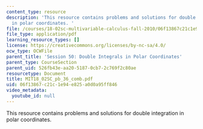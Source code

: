 ```yaml
---
content_type: resource
description: 'This resource contains problems and solutions for double integration
  in polar coordinates. '
file: /courses/18-02sc-multivariable-calculus-fall-2010/06f13867c21c1e94e825a0d0a95ff846_MIT18_02SC_pb_36_comb.pdf
file_type: application/pdf
learning_resource_types: []
license: https://creativecommons.org/licenses/by-nc-sa/4.0/
ocw_type: OCWFile
parent_title: 'Session 50: Double Integrals in Polar Coordinates'
parent_type: CourseSection
parent_uid: 526fb43e-aa20-5187-0cb7-2c769f2c80ae
resourcetype: Document
title: MIT18_02SC_pb_36_comb.pdf
uid: 06f13867-c21c-1e94-e825-a0d0a95ff846
video_metadata:
  youtube_id: null
---
```

This resource contains problems and solutions for double integration in polar coordinates. 